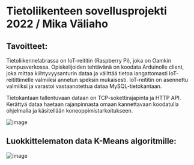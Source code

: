 # Tietoliikenteen sovellusprojekti 2022 / Mika Väliaho

## Tavoitteet:

Tietoliikennelabrassa on IoT-reititin (Raspberry Pi), joka on Oamkin kampusverkossa. Opiskelijoiden tehtävänä on koodata Arduinolle client, joka mittaa kiihtyvyysanturin dataa ja välittää tietoa langattomasti IoT-reitittimelle valmiiksi annetun speksin mukaisesti. IoT-reititin on asennettu valmiiksi ja varastoi vastaanotettua dataa MySQL-tietokantaan.

Tietokantaan tallentuvaan dataan on TCP-sokettirajapinta ja HTTP API. Kerättyä dataa haetaan rajanpinnasta omaan kannettavaan koodatulla ohjelmalla ja käsitellään koneoppimistarkoitukseen.

![image](https://user-images.githubusercontent.com/99818602/199468581-c733259f-269f-45a9-8278-99d370cc0fc4.png)

## Luokkittelematon data K-Means algoritmille:

![image](https://user-images.githubusercontent.com/99818602/203951779-796e9e43-5aba-46d2-bcbe-12dce3cd20e2.png)

